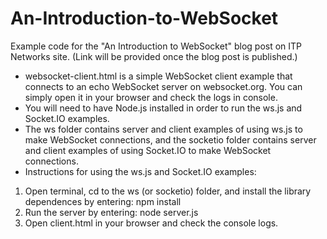 # An-Introduction-to-WebSocket
Example code for the "An Introduction to WebSocket" blog post on ITP Networks site. 
(Link will be provided once the blog post is published.)

- websocket-client.html is a simple WebSocket client example that connects to an echo WebSocket server on websocket.org. You can simply open it in your browser and check the logs in console.
- You will need to have Node.js installed in order to run the ws.js and Socket.IO examples.
- The ws folder contains server and client examples of using ws.js to make WebSocket connections, and the socketio folder contains server and client examples of using Socket.IO to make WebSocket connections.
- Instructions for using the ws.js and Socket.IO examples:
1. Open terminal, cd to the ws (or socketio) folder, and install the library dependences by entering: npm install
2. Run the server by entering: node server.js
3. Open client.html in your browser and check the console logs.